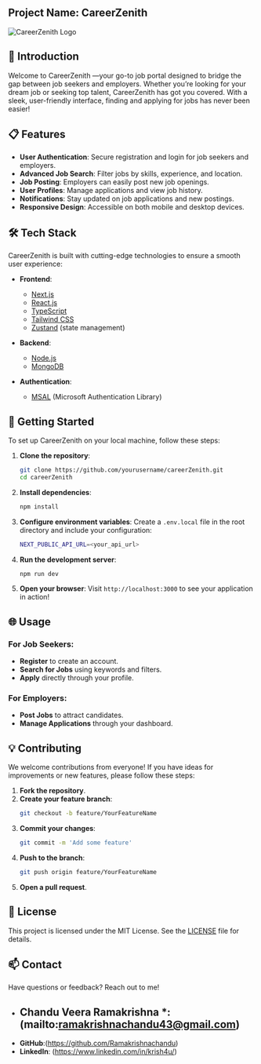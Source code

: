 ## Project Name: CareerZenith

![CareerZenith Logo](path/to/logo.png) <!-- Replace with your project's logo -->

## 🌟 Introduction

Welcome to CareerZenith —your go-to job portal designed to bridge the gap between job seekers and employers. Whether you’re looking for your dream job or seeking top talent, CareerZenith has got you covered. With a sleek, user-friendly interface, finding and applying for jobs has never been easier!

## 📋 Features

- **User Authentication**: Secure registration and login for job seekers and employers.
- **Advanced Job Search**: Filter jobs by skills, experience, and location.
- **Job Posting**: Employers can easily post new job openings.
- **User Profiles**: Manage applications and view job history.
- **Notifications**: Stay updated on job applications and new postings.
- **Responsive Design**: Accessible on both mobile and desktop devices.

## 🛠️ Tech Stack

CareerZenith is built with cutting-edge technologies to ensure a smooth user experience:

- **Frontend**:

  - [Next.js](https://nextjs.org/)
  - [React.js](https://reactjs.org/)
  - [TypeScript](https://www.typescriptlang.org/)
  - [Tailwind CSS](https://tailwindcss.com/)
  - [Zustand](https://github.com/pmndrs/zustand) (state management)

- **Backend**:

  - [Node.js](https://nodejs.org/)
  - [MongoDB](https://www.mongodb.com/)

- **Authentication**:
  - [MSAL](https://github.com/AzureAD/microsoft-authentication-library-for-js) (Microsoft Authentication Library)

## 🚀 Getting Started

To set up CareerZenith on your local machine, follow these steps:

1. **Clone the repository**:

   ```bash
   git clone https://github.com/yourusername/careerZenith.git
   cd careerZenith
   ```

2. **Install dependencies**:

   ```bash
   npm install
   ```

3. **Configure environment variables**:
   Create a `.env.local` file in the root directory and include your configuration:

   ```bash
   NEXT_PUBLIC_API_URL=<your_api_url>
   ```

4. **Run the development server**:

   ```bash
   npm run dev
   ```

5. **Open your browser**:
   Visit `http://localhost:3000` to see your application in action!

## 🌐 Usage

### For Job Seekers:

- **Register** to create an account.
- **Search for Jobs** using keywords and filters.
- **Apply** directly through your profile.

### For Employers:

- **Post Jobs** to attract candidates.
- **Manage Applications** through your dashboard.

## 💡 Contributing

We welcome contributions from everyone! If you have ideas for improvements or new features, please follow these steps:

1. **Fork the repository**.
2. **Create your feature branch**:
   ```bash
   git checkout -b feature/YourFeatureName
   ```
3. **Commit your changes**:
   ```bash
   git commit -m 'Add some feature'
   ```
4. **Push to the branch**:
   ```bash
   git push origin feature/YourFeatureName
   ```
5. **Open a pull request**.

## 📜 License

This project is licensed under the MIT License. See the [LICENSE](LICENSE) file for details.

## 📫 Contact

Have questions or feedback? Reach out to me!

- ## Chandu Veera Ramakrishna *: (mailto:ramakrishnachandu43@gmail.com)
- **GitHub**:(https://github.com/Ramakrishnachandu)
- **LinkedIn**: (https://www.linkedin.com/in/krish4u/)

